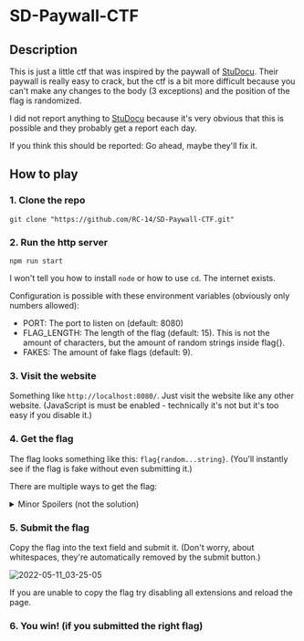 # SD-Paywall-CTF

## Description

This is just a little ctf that was inspired by the paywall of [StuDocu](https://studocu.com/).
Their paywall is really easy to crack, but the ctf is a bit more difficult because you can't make any changes to the body (3 exceptions) and the position of the flag is randomized.

I did not report anything to [StuDocu](https://studocu.com/) because it's very obvious that this is possible and they probably get a report each day.

If you think this should be reported: Go ahead, maybe they'll fix it.

## How to play

### **1. Clone the repo**

```shell
git clone "https://github.com/RC-14/SD-Paywall-CTF.git"
```

### **2. Run the http server**

```shell
npm run start
```

I won't tell you how to install `node` or how  to use `cd`.
The internet exists.

Configuration is possible with these environment variables (obviously only numbers allowed):

- PORT: The port to listen on (default: 8080)
- FLAG_LENGTH: The length of the flag (default: 15). This is not the amount of characters, but the amount of random strings inside flag{}.
- FAKES: The amount of fake flags (default: 9).

### **3. Visit the website**

Something like `http://localhost:8080/`.
Just visit the website like any other website. (JavaScript is must be enabled - technically it's not but it's too easy if you disable it.)

### **4. Get the flag**

The flag looks something like this: `flag{random...string}`. (You'll instantly see if the flag is fake without even submitting it.)

There are multiple ways to get the flag:
<details>
<summary>Minor Spoilers (not the solution)</summary>
- CSS
- JS
</details>

### **5. Submit the flag**

Copy the flag into the text field and submit it. (Don't worry, about whitespaces, they're automatically removed by the submit button.)

![2022-05-11_03-25-05](https://user-images.githubusercontent.com/61058098/167750426-050f38c5-f9e7-468a-8ce5-1b813476f90f.png)

If you are unable to copy the flag try disabling all extensions and reload the page.

### **6. You win!** (if you submitted the right flag)
